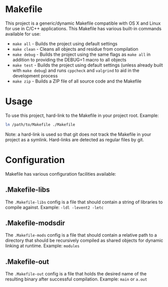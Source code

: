 Makefile
========

This project is a generic/dynamic Makefile compatible with OS X and Linux for
use in C/C++ applications.  This Makefile has various built-in commands
available for use:

* `make all` - Builds the project using default settings
* `make clean` - Cleans all objects and residue from compilation
* `make debug` - Builds the project using the same flags as `make all` in
addition to providing the DEBUG=1 macro to all objects
* `make test` - Builds the project using default settings (unless already built
with `make debug`) and runs `cppcheck` and `valgrind` to aid in the development
process
* `make zip` - Builds a ZIP file of all source code and the Makefile

Usage
=====

To use this project, hard-link to the Makefile in your project root.  Example:

```bash
ln /path/to/Makefile ./Makefile
```

Note:  a hard-link is used so that git does not track the Makefile in your 
project as a symlink.  Hard-links are detected as regular files by git.

Configuration
=============

Makefile has various configuration facilities available:

## .Makefile-libs

The `.Makefile-libs` config is a file that should contain a string of libraries
to compile against.  Example:  `-ldl -levent2 -letc`

## .Makefile-modsdir

The `.Makefile-mods` config is a file that should contain a relative path to a
directory that should be recursively compiled as shared objects for dynamic
linking at runtime.  Example:  `modules`

## .Makefile-out

The `.Makefile-out` config is a file that holds the desired name of the
resulting binary after successful compilation.  Example:  `main` or `a.out`
